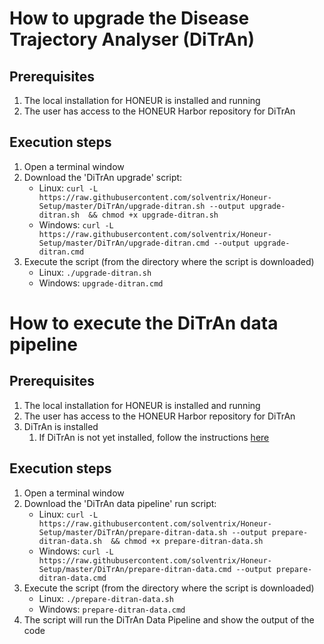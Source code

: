 # How to upgrade the Disease Trajectory Analyser (DiTrAn)

## Prerequisites
1. The local installation for HONEUR is installed and running
2. The user has access to the HONEUR Harbor repository for DiTrAn

## Execution steps
1. Open a terminal window
2. Download the 'DiTrAn upgrade' script:
   * Linux:
     ```curl -L https://raw.githubusercontent.com/solventrix/Honeur-Setup/master/DiTrAn/upgrade-ditran.sh --output upgrade-ditran.sh  && chmod +x upgrade-ditran.sh```
   * Windows:
     ```curl -L https://raw.githubusercontent.com/solventrix/Honeur-Setup/master/DiTrAn/upgrade-ditran.cmd --output upgrade-ditran.cmd```
3. Execute the script (from the directory where the script is downloaded)
   * Linux:
     ```./upgrade-ditran.sh```
   * Windows:
     ```upgrade-ditran.cmd```

# How to execute the DiTrAn data pipeline

## Prerequisites
1. The local installation for HONEUR is installed and running
2. The user has access to the HONEUR Harbor repository for DiTrAn
3. DiTrAn is installed
   1. If DiTrAn is not yet installed, follow the instructions <a href="https://github.com/solventrix/Honeur-Setup/tree/master/local-installation/separate-scripts#ditran" target="_blank">here</a>

## Execution steps
1. Open a terminal window
2. Download the 'DiTrAn data pipeline' run script:
    * Linux:
      ```curl -L https://raw.githubusercontent.com/solventrix/Honeur-Setup/master/DiTrAn/prepare-ditran-data.sh --output prepare-ditran-data.sh  && chmod +x prepare-ditran-data.sh```
    * Windows:
      ```curl -L https://raw.githubusercontent.com/solventrix/Honeur-Setup/master/DiTrAn/prepare-ditran-data.cmd --output prepare-ditran-data.cmd```
3. Execute the script (from the directory where the script is downloaded)
    * Linux:
      ```./prepare-ditran-data.sh```
    * Windows:
      ```prepare-ditran-data.cmd```
4. The script will run the DiTrAn Data Pipeline and show the output of the code

